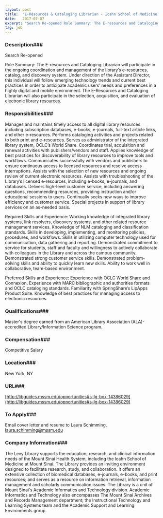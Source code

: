 ```yaml
---
layout: post
title:  "E-Resources & Cataloging Librarian - Icahn School of Medicine at Mount Sinai "
date:   2017-07-07
excerpt: "Search Re-opened Role Summary: The E-resources and Cataloging Librarian will participate in the ongoing coordination and management of the library’s e-resources, catalog, and discovery system. Under direction of the Assistant Director, this individual will follow emerging technology trends and current best practices in order to anticipate academic users’ needs and..."
tag: job
---
```


### Description###

Search Re-opened

Role Summary:
The E-resources and Cataloging Librarian will participate in the ongoing coordination and management of the library’s e-resources, catalog, and discovery system. Under direction of the Assistant Director, this individual will follow emerging technology trends and current best practices in order to anticipate academic users’ needs and preferences in a highly digital and mobile environment. The E-Resources and Cataloging Librarian will also participate in the selection, acquisition, and evaluation of electronic library resources.


### Responsibilities###

Manages and maintains timely access to all digital library resources including subscription databases, e-books, e-journals, full-text article links, and other e-resources. Performs cataloging activities and projects related to both print and e-resources. Serves as administrator of the integrated library system, OCLC’s World Share. Coordinates trial, acquisition and renewal activities with publishers/vendors and staff. Applies knowledge of best practices for discoverability of library resources to improve tools and workflows. Communicates successfully with vendors and publishers to ensure continuous access to licensed resources and resolve access interruptions. Assists with the selection of new resources and ongoing review of current electronic resources. Assists with troubleshooting of the Library’s licensed e-resources, including e-books, e-journals, and databases. Delivers high-level customer service, including answering questions, recommending resources, providing instruction and/or educational sessions to users. Continually seeks new ways to improve efficiency and customer service. Special projects in support of library services on an as-needed basis.

Required Skills and Experience:
Working knowledge of integrated library systems, link resolvers, discovery systems, and other related resource management services. 
Knowledge of NLM cataloging and classification standards. Skills in developing, implementing, and monitoring policies, procedures, and workflows.
Skills in utilizing computer technology used for communication, data gathering and reporting. 
Demonstrated commitment to service for students, staff and faculty and willingness to actively collaborate with colleagues in the Library and across the campus community. 
Demonstrated strong customer service skills. 
Demonstrated problem-solving skills and ability to quickly learn new skills. Ability to work well in collaborative, team-based environment.

Preferred Skills and Experience:
Experience with OCLC World Share and Connexion. 
Experience with MARC bibliographic and authorities formats and OCLC cataloging standards. 
Familiarity with SpringShare’s LipApps Product Suite. 
Knowledge of best practices for managing access to electronic resources.


### Qualifications###

Master's degree earned from an American Library Association (ALA)-accredited Library/Information Science program.


### Compensation###

Competitive Salary


### Location###

New York, NY 


### URL###

[http://libguides.mssm.edu/opportunities#s-lg-box-14386029](http://libguides.mssm.edu/opportunities#s-lg-box-14386029)

### To Apply###

Email cover letter and resume to Laura Schimming, laura.schimming@mssm.edu


### Company Information###

The Levy Library supports the education, research, and clinical information needs of the Mount Sinai Health System, including the Icahn School of Medicine at Mount Sinai. The Library provides an inviting environment designed to facilitate research, study, and collaboration. It offers an extensive collection of biomedical databases, e-journals, e-books, and print resources; and serves as a resource on information retrieval, information management and scholarly communication issues. The Library is a unit of Mount Sinai's Academic Informatics and Technology division. Academic Informatics and Technology also encompasses The Mount Sinai Archives and Records Management department; the Instructional Technology and Learning Systems team and the Academic Support and Learning Environments group.



